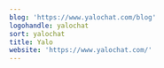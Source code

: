 ```yaml
---
blog: 'https://www.yalochat.com/blog'
logohandle: yalochat
sort: yalochat
title: Yalo
website: 'https://www.yalochat.com/'
---
```

